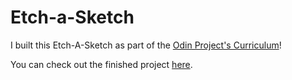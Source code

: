 # Etch-a-Sketch

I built this Etch-A-Sketch as part of the [Odin Project's Curriculum](https://www.theodinproject.com/courses)!

You can check out the finished project [here](https://jordan-castelloe.github.io/Etch-a-Sketch/).
